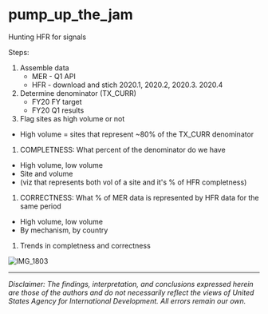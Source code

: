 # pump_up_the_jam
Hunting HFR for signals


Steps:  
1. Assemble data  
   * MER - Q1 API  
   * HFR - download and stich 2020.1, 2020.2, 2020.3. 2020.4
1. Determine denominator (TX_CURR)
   * FY20 FY target  
   * FY20 Q1 results  
1. Flag sites as high volume or not  
  * High volume = sites that represent ~80% of the TX_CURR denominator
1. COMPLETNESS: What percent of the denominator do we have  
  * High volume, low volume
  * Site and volume
  * (viz that represents both vol of a site and it's % of HFR completness)  
1. CORRECTNESS: What % of MER data is represented by HFR data for the same period  
  * High volume, low volume
  * By mechanism, by country  
1. Trends in completness and correctness

![IMG_1803](https://user-images.githubusercontent.com/8836685/76236226-be46f780-6202-11ea-9b11-250ba7e698df.jpg)


---

*Disclaimer: The findings, interpretation, and conclusions expressed herein are those of the authors and do not necessarily reflect the views of United States Agency for International Development. All errors remain our own.*
